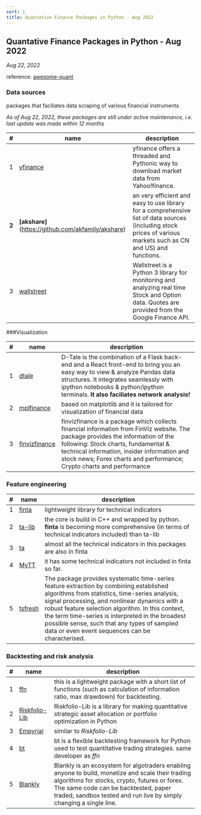 ```yaml
---
sort: 1
title: Quantative Finance Packages in Python - Aug 2022
---
```



## Quantative Finance Packages in Python - Aug 2022

*Aug 22, 2022*

reference: [awesome-quant](https://github.com/wilsonfreitas/awesome-quant)


### Data sources

packages that faciliates data scraping of various financial instruments

*As of Aug 22, 2022, these packages are still under active maintenance, i.e. last update was made within 12 months*


|  # |name   |description   |
| ------------ | ------------ | ------------ |
|  1 |  [yfinance](https://github.com/ranaroussi/yfinance) |  yfinance offers a threaded and Pythonic way to download market data from Yahoo!finance. |
|  **2**| **[akshare]**(https://github.com/akfamily/akshare)  | an very efficient and easy to use library for a comprehensive list  of data sources (including stock prices of various markets such as CN and US) and functions. |
|  3 | [wallstreet](https://github.com/mcdallas/wallstreet)  |  Wallstreet is a Python 3 library for monitoring and analyzing real time Stock and Option data. Quotes are provided from the Google Finance API. |

###Visualization

|  # |name   |description   |
| ------------ | ------------ | ------------ |
| 1  |[dtale](https://github.com/man-group/dtale)   | D-Tale is the combination of a Flask back-end and a React front-end to bring you an easy way to view & analyze Pandas data structures. It integrates seamlessly with ipython notebooks & python/ipython terminals.   **It also faciliates network analysis!**|
| 2 | [mplfinance](https://github.com/matplotlib/mplfinance)|  based on matplotlib and it is tailored for visualization of financial data |
| 3  |  [finvizfinance](https://github.com/lit26/finvizfinance) | finvizfinance is a package which collects financial information from FinViz website. The package provides the information of the following: Stock charts, fundamental & technical information, insider information and stock news; Forex charts and performance; Crypto charts and performance  |

### Feature engineering
|  # |name   |description   |
| ------------ | ------------ | ------------ |
|  1 |[finta](https://github.com/peerchemist/finta)   |  lightweight library for technical indicators |
|  2 |  [ta-lib](https://github.com/mrjbq7/ta-lib)|  the core is build in C++ and wrapped by python. **finta** is becoming more comprehensive (in terms of technical indicators included) than ta-lib | 
|  3 |  [ta](https://github.com/bukosabino/ta) | almost all the technical indicators in this packages are also in finta  |
|4|[MyTT](https://github.com/mpquant/MyTT/blob/ea4f14857ecc46a3739a75ce2e6974b9057a6102/MyTT.py#L32)|it has some technical indicators not included in finta so far.|
|5|[tsfresh](https://github.com/blue-yonder/tsfresh)|The package provides systematic time-series feature extraction by combining established algorithms from statistics, time-series analysis, signal processing, and nonlinear dynamics with a robust feature selection algorithm. In this context, the term time-series is interpreted in the broadest possible sense, such that any types of sampled data or even event sequences can be characterised.|


### Backtesting and risk analysis
|  # |name   |description   |
| ------------ | ------------ | ------------ |
|  1 |[ffn](https://github.com/pmorissette/ffn)   |  this is a lightweight package with a short list of functions (such as calculation of information ratio, max drawdown) for backtesting.  |
|  2 |[Riskfolio-Lib](https://github.com/dcajasn/Riskfolio-Lib)   | Riskfolio-Lib is a library for making quantitative strategic asset allocation or portfolio optimization in Python   |
|  3 |  [Empyrial](https://github.com/ssantoshp/Empyrial) | similar to  *Riskfolio-Lib*  |
|4|[bt](https://github.com/pmorissette/bt)|bt is a flexible backtesting framework for Python used to test quantitative trading strategies. same developer as *ffn*|
|5|[Blankly](https://github.com/Blankly-Finance/Blankly)|Blankly is an ecosystem for algotraders enabling anyone to build, monetize and scale their trading algorithms for stocks, crypto, futures or forex. The same code can be backtested, paper traded, sandbox tested and run live by simply changing a single line.|
